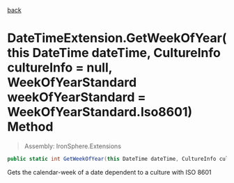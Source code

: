﻿

[back](/IronSphere.Extensions/types/DateTimeExtension)

# DateTimeExtension.GetWeekOfYear(this DateTime dateTime, CultureInfo cultureInfo = null, WeekOfYearStandard weekOfYearStandard = WeekOfYearStandard.Iso8601) Method

> Assembly: IronSphere.Extensions

```csharp
public static int GetWeekOfYear(this DateTime dateTime, CultureInfo cultureInfo = null, WeekOfYearStandard weekOfYearStandard = WeekOfYearStandard.Iso8601)
```

Gets the calendar-week of a date dependent to a culture with ISO 8601

 